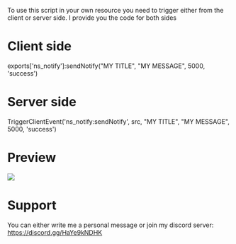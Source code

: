 <img src="">

To use this script in your own resource you need to trigger either from the client or server side. I provide you the code for both sides


# Client side

exports['ns_notify']:sendNotify("MY TITLE", "MY MESSAGE", 5000, 'success')


# Server side
TriggerClientEvent('ns_notify:sendNotify', src, "MY TITLE", "MY MESSAGE", 5000, 'success')

# Preview
<img src="https://media.discordapp.net/attachments/849140680038416465/855501941726380072/unknown.png">

# Support
You can either write me a personal message or join my discord server: https://discord.gg/HaYe9kNDHK
